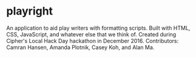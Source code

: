 # playright
An application to aid play writers with formatting scripts. Built with HTML, CSS, JavaScript, and whatever else that we think of.
Created during Cipher's Local Hack Day hackathon in December 2016.
Contributors: Camran Hansen, Amanda Plotnik, Casey Koh, and Alan Ma.

